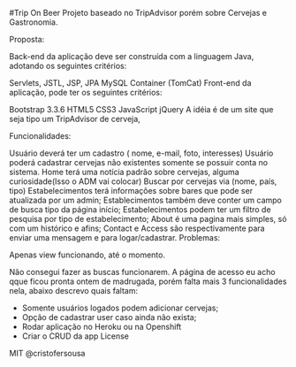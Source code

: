 #Trip On Beer
Projeto baseado no TripAdvisor porém sobre Cervejas e Gastronomia.

Proposta:

Back-end da aplicação deve ser construída com a linguagem Java, adotando os seguintes critérios:

Servlets, JSTL, JSP, JPA
MySQL
Container (TomCat)
Front-end da aplicação, pode ter os seguintes critérios:

Bootstrap 3.3.6
HTML5
CSS3
JavaScript
jQuery
A idéia é de um site que seja tipo um TripAdvisor de cerveja,

Funcionalidades:

Usuário deverá ter um cadastro ( nome, e-mail, foto, interesses)
Usuário poderá cadastrar cervejas não existentes somente se possuir conta no sistema.
Home terá uma notícia padrão sobre cervejas, alguma curiosidade(Isso o ADM vai colocar)
Buscar por cervejas via (nome, país, tipo)
Estabelecimentos terá informações sobre bares que pode ser atualizada por um admin;
Establecimentos também deve conter um campo de busca tipo da página início;
Estabelecimentos podem ter um filtro de pesquisa por tipo de estabelecimento;
About é uma pagina mais simples, só com um histórico e afins;
Contact e Access são respectivamente para enviar uma mensagem e para logar/cadastrar.
Problemas:

Apenas view funcionando, até o momento.

Não consegui fazer as buscas funcionarem.
A página de acesso eu acho qque ficou pronta ontem de madrugada, porém falta mais 3 funcionalidades nela, abaixo descrevo quais faltam:

- Somente usuários logados podem adicionar cervejas;
- Opção de cadastrar user caso ainda não exista;
- Rodar aplicação no Heroku ou na Openshift
- Criar o CRUD da app
License

MIT @cristofersousa
